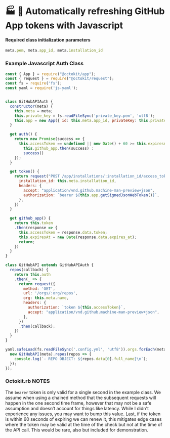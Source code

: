 # :factory: :shower: Automatically refreshing GitHub App tokens with Javascript

#### **Required class initialization parameters**
```javascript
meta.pem, meta.app_id, meta.installation_id
```

### Example Javascript Auth Class
```javascript
const { App } = require("@octokit/app");
const { request } = require("@octokit/request");
const fs = require('fs');
const yaml = require('js-yaml');


class GitHubAPIAuth {
  constructor(meta) {
    this.meta = meta;
    this.private_key = fs.readFileSync('private_key.pem', 'utf8');
    this.app = new App({ id: this.meta.app_id, privateKey: this.private_key })
  }

  get auth() {
    return new Promise(success => {
      this.accessToken == undefined || new Date() + 60 >= this.expiresAt ?
        this.github_app.then(success) :
        success()
    });
  }

  get token() {
    return request("POST /app/installations/:installation_id/access_tokens", {
      installation_id: this.meta.installation_id,
      headers: {
        accept: "application/vnd.github.machine-man-preview+json",
        authorization: `bearer ${this.app.getSignedJsonWebToken()}`,
      },
    })
  }

  get github_app() {
    return this.token
    .then(response => {
      this.accessToken = response.data.token;
      this.expiresAt = new Date(response.data.expires_at);
      return;
    })
  }
}

class GitHubAPI extends GitHubAPIAuth {
  repos(callback) {
    return this.auth
    .then(_ => {
      return request({
        method: 'GET',
        url: '/orgs/:org/repos',
        org: this.meta.name,
        headers: {
          authorization: `token ${this.accessToken}`,
          accept: "application/vnd.github.machine-man-preview+json",
        },
      })
      .then(callback);
    })
  }
}

yaml.safeLoad(fs.readFileSync('.config.yml', 'utf8')).orgs.forEach(meta => {
  new GitHubAPI(meta).repos(repos => {
    console.log(`- REPO OBJECT: ${repos.data[0].full_name}\n`);
  });
});
```

### Octokit.rb NOTES
The `bearer` token is only valid for a single second in the example class. We assume when using a chained method that the subsequent requests will happen in the one second time frame, however that may not be a safe assumption and doesn’t account for things like latency. While I didn't experience any issues, you may want to bump this value. Last, if the token is within 60 seconds of expiring we can renew it, this mitigates edge cases where the token may be valid at the time of the check but not at the time of the API call. This would be rare, also but included for demonstration.
